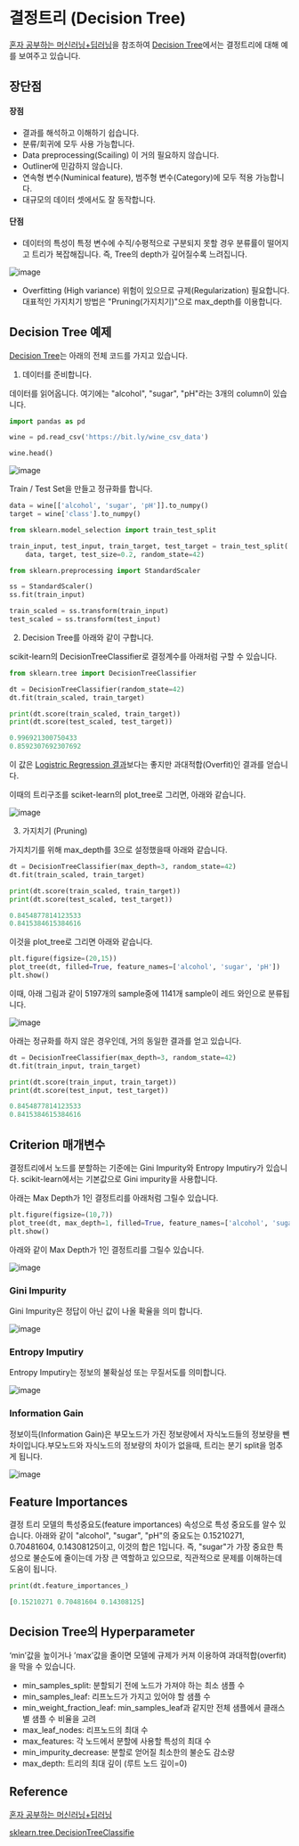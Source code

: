 # 결정트리 (Decision Tree)

[혼자 공부하는 머신러닝+딥러닝](https://github.com/rickiepark/hg-mldl)을 참조하여 [Decision Tree](https://github.com/kyopark2014/ML-Algorithms/blob/main/src/decision_tree.ipynb)에서는 결정트리에 대해 예를 보여주고 있습니다. 


## 장단점

#### 장점 

- 결과를 해석하고 이해하기 쉽습니다.
- 분류/회귀에 모두 사용 가능합니다.
- Data preprocessing(Scailing) 이 거의 필요하지 않습니다.
- Outliner에 민감하지 않습니다.
- 연속형 변수(Numinical feature), 범주형 변수(Category)에 모두 적용 가능합니다.
- 대규모의 데이터 셋에서도 잘 동작합니다. 

#### 단점

- 데이터의 특성이 특정 변수에 수직/수평적으로 구분되지 못할 경우 분류률이 떨어지고 트리가 복잡해집니다. 즉, Tree의 depth가 깊어질수록 느려집니다.

![image](https://user-images.githubusercontent.com/52392004/186661527-5362a5ae-894a-4777-8666-07eb6347c0f0.png)

- Overfitting (High variance) 위험이 있으므로 규제(Regularization) 필요합니다. 대표적인 가지치기 방법은 "Pruning(가지치기)"으로 max_depth를 이용합니다. 

## Decision Tree 예제

[Decision Tree](https://github.com/kyopark2014/ML-Algorithms/blob/main/src/decision_tree.ipynb)는 아래의 전체 코드를 가지고 있습니다.

1) 데이터를 준비합니다. 

데이터를 읽어옵니다. 여기에는 "alcohol", "sugar", "pH"라는 3개의 column이 있습니다.

```python 
import pandas as pd

wine = pd.read_csv('https://bit.ly/wine_csv_data')

wine.head()
```


![image](https://user-images.githubusercontent.com/52392004/186591846-a6ee86b4-6c7a-4036-8a14-b896ce1a71e0.png)

Train / Test Set을 만들고 정규화를 합니다.

```python
data = wine[['alcohol', 'sugar', 'pH']].to_numpy()
target = wine['class'].to_numpy()

from sklearn.model_selection import train_test_split

train_input, test_input, train_target, test_target = train_test_split(
    data, target, test_size=0.2, random_state=42)

from sklearn.preprocessing import StandardScaler

ss = StandardScaler()
ss.fit(train_input)

train_scaled = ss.transform(train_input)
test_scaled = ss.transform(test_input)
```

2) Decision Tree를 아래와 같이 구합니다.

scikit-learn의 DecisionTreeClassifier로 결정계수를 아래처럼 구할 수 있습니다. 

```python
from sklearn.tree import DecisionTreeClassifier

dt = DecisionTreeClassifier(random_state=42)
dt.fit(train_scaled, train_target)

print(dt.score(train_scaled, train_target))
print(dt.score(test_scaled, test_target))

0.996921300750433
0.8592307692307692
```

이 값은 [Logistric Regression 결과](https://github.com/kyopark2014/ML-Algorithms/blob/main/src/logistic-regression-low-accuracy.ipynb)보다는 좋지만 과대적합(Overfit)인 결과를 얻습니다. 

이때의 트리구조를 sciket-learn의 plot_tree로 그리면, 아래와 같습니다.

![image](https://user-images.githubusercontent.com/52392004/186592557-6e7b5a12-e38a-4d6d-add1-c3f8e4fcbd3c.png)

3) 가지치기 (Pruning)

가지치기를 위해 max_depth를 3으로 설정했을때 아래와 같습니다. 

```python
dt = DecisionTreeClassifier(max_depth=3, random_state=42)
dt.fit(train_scaled, train_target)

print(dt.score(train_scaled, train_target))
print(dt.score(test_scaled, test_target))

0.8454877814123533
0.8415384615384616
```

이것을 plot_tree로 그리면 아래와 같습니다. 

```python
plt.figure(figsize=(20,15))
plot_tree(dt, filled=True, feature_names=['alcohol', 'sugar', 'pH'])
plt.show()
```

이때, 아래 그림과 같이 5197개의 sample중에 1141개 sample이 레드 와인으로 분류됩니다.

![image](https://user-images.githubusercontent.com/52392004/186660116-df754bd8-0946-439e-9ae0-f290672b91d5.png)


아래는 정규화를 하지 않은 경우인데, 거의 동일한 결과를 얻고 있습니다.

```python
dt = DecisionTreeClassifier(max_depth=3, random_state=42)
dt.fit(train_input, train_target)

print(dt.score(train_input, train_target))
print(dt.score(test_input, test_target))

0.8454877814123533
0.8415384615384616
```



## Criterion 매개변수 

결정트리에서 노드를 분할하는 기준에는 Gini Impurity와 Entropy Imputiry가 있습니다. scikit-learn에서는 기본값으로 Gini impurity을 사용합니다. 

아래는 Max Depth가 1인 결정트리를 아래처럼 그릴수 있습니다.

```python
plt.figure(figsize=(10,7))
plot_tree(dt, max_depth=1, filled=True, feature_names=['alcohol', 'sugar', 'pH'])
plt.show()
```

아래와 같이 Max Depth가 1인 결정트리를 그릴수 있습니다. 

![image](https://user-images.githubusercontent.com/52392004/186655980-8b0674b7-2b0e-4c69-af3b-fed6271447dd.png)



### Gini Impurity

Gini Impurity은 정답이 아닌 값이 나올 확율을 의미 합니다. 

![image](https://user-images.githubusercontent.com/52392004/186560214-844f1030-a80b-4190-a9cb-1b6151f01cde.png)

### Entropy Imputiry

Entropy Imputiry는 정보의 불확실성 또는 무질서도를 의미합니다. 

![image](https://user-images.githubusercontent.com/52392004/186560305-1651f4e1-880b-49e5-bea4-bf9d00bb6dd6.png)

### Information Gain 

정보이득(Information Gain)은 부모노드가 가진 정보량에서 자식노드들의 정보량을 뺀 차이입니다.부모노드와 자식노드의 정보량의 차이가 없을때, 트리는 분기 split을 멈추게 됩니다. 

![image](https://user-images.githubusercontent.com/52392004/186560390-350d25b2-2f8d-4d06-ac66-99943b6e3e35.png)

## Feature Importances

결정 트리 모델의 특성중요도(feature importances) 속성으로 특성 중요도를 알수 있습니다. 아래와 같이 "alcohol", "sugar", "pH"의 중요도는 0.15210271, 0.70481604, 0.14308125이고, 이것의 합은 1입니다. 즉, "sugar"가 가장 중요한 특성으로 불순도에 줄이는데 가장 큰 역할하고 있으므로, 직관적으로 문제를 이해하는데 도움이 됩니다. 

```python
print(dt.feature_importances_)

[0.15210271 0.70481604 0.14308125]
```



## Decision Tree의 Hyperparameter

‘min’값을 높이거나 ’max’값을 줄이면 모델에 규제가 커져 이용하여 과대적합(overfit)을 막을 수 있습니다. 

- min_samples_split: 분할되기 전에 노드가 가져야 하는 최소 샘플 수
- min_samples_leaf: 리프노드가 가지고 있어야 할 샘플 수
- min_weight_fraction_leaf: min_samples_leaf과 같지만 전체 샘플에서 클래스 별 샘플 수 비율을 고려
- max_leaf_nodes: 리프노드의 최대 수
- max_features: 각 노드에서 분할에 사용할 특성의 최대 수
- min_impurity_decrease: 분할로 얻어질 최소한의 불순도 감소량
- max_depth: 트리의 최대 깊이 (루트 노드 깊이=0)



## Reference

[혼자 공부하는 머신러닝+딥러닝](https://github.com/rickiepark/hg-mldl)

[sklearn.tree.DecisionTreeClassifie](https://scikit-learn.org/stable/modules/generated/sklearn.tree.DecisionTreeClassifier.html)

